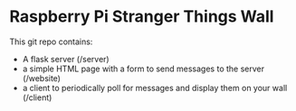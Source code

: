 # Raspberry Pi Stranger Things Wall

This git repo contains: 

* A flask server (/server)
* a simple HTML page with a form to send messages to the server (/website)
* a client to periodically poll for messages and display them on your wall (/client)


